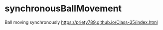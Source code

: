 # synchronousBallMovement
Ball moving synchronously
https://priety789.github.io/Class-35/index.html
